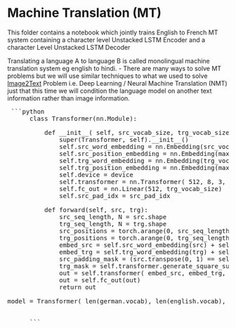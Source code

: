 # Machine Translation (MT)

This folder contains a notebook which jointly trains English to French MT system containing a character level Unstacked LSTM Encoder and a character Level Unstacked LSTM Decoder


Translating a language A to language B is called monolingual machine translation system eg english to hindi.
      - There are many ways to solve MT problems but we will use similar techniques to what we used to solve [Image2Text](https://pub.towardsai.net/natural-language-generation-x2text-tasks-78641031b033#1341) Problem i.e. Deep Learning / Neural Machine Translation (NMT) just that this time we will condition the language model on another text information rather than image information.

<pre> ```python
      class Transformer(nn.Module):
      
          def __init__( self, src_vocab_size, trg_vocab_size, src_pad_idx, max_len, device):
              super(Transformer, self).__init__()
              self.src_word_embedding = nn.Embedding(src_vocab_size, 512)
              self.src_position_embedding = nn.Embedding(max_len, 512)
              self.trg_word_embedding = nn.Embedding(trg_vocab_size, 512)
              self.trg_position_embedding = nn.Embedding(max_len, 512)
              self.device = device
              self.transformer = nn.Transformer( 512, 8, 3, 3, 4, 0.1)
              self.fc_out = nn.Linear(512, trg_vocab_size)
              self.src_pad_idx = src_pad_idx
      
          def forward(self, src, trg):
              src_seq_length, N = src.shape
              trg_seq_length, N = trg.shape
              src_positions = torch.arange(0, src_seq_length).unsqueeze(1).expand(src_seq_length, N).to(self.device)
              trg_positions = torch.arange(0, trg_seq_length).unsqueeze(1).expand(trg_seq_length, N).to(self.device)
              embed_src = self.src_word_embedding(src) + self.src_position_embedding(src_positions)
              embed_trg = self.trg_word_embedding(trg) + self.trg_position_embedding(trg_positions)
              src_padding_mask = (src.transpose(0, 1) == self.src_pad_idx).to(self.device)
              trg_mask = self.transformer.generate_square_subsequent_mask(trg_seq_length).to(self.device)
              out = self.transformer( embed_src, embed_trg, src_key_padding_mask=src_padding_mask, tgt_mask=trg_mask)
              out = self.fc_out(out)
              return out
      
model = Transformer( len(german.vocab), len(english.vocab), english.vocab.stoi["<pad>"], 100, device,).to(device)
      
      
      ``` </pre>
